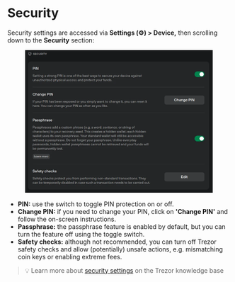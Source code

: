 # Security

Security settings are accessed via **Settings (⚙️) > Device,** then scrolling down to the **Security** section:

<figure><img src="../../../.gitbook/assets/Security.webp" alt=""><figcaption></figcaption></figure>

* **PIN:** use the switch to toggle PIN protection on or off.
* **Change PIN:** if you need to change your PIN, click on **'Change PIN'** and follow the on-screen instructions.
* **Passphrase:** the passphrase feature is enabled by default, but you can turn the feature off using the toggle switch.
* **Safety checks:** although not recommended, you can turn off Trezor safety checks and allow (potentially) unsafe actions, e.g. mismatching coin keys or enabling extreme fees.

> 💡 Learn more about [security settings](https://trezor.io/guides/trezor-suite/trezor-suite-desktop/trezor-suite-settings#Security) on the Trezor knowledge base
